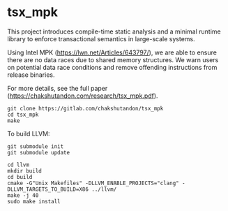 # tsx_mpk

This project introduces compile-time static analysis and a minimal runtime library
to enforce transactional semantics in large-scale systems.

Using Intel MPK (https://lwn.net/Articles/643797/), we are able to ensure there are
no data races due to shared memory structures. We warn users on potential data race
conditions and remove offending instructions from release binaries.

For more details, see the full paper (https://chakshutandon.com/research/tsx_mpk.pdf).

```
git clone https://gitlab.com/chakshutandon/tsx_mpk
cd tsx_mpk
make
```

To build LLVM:

```
git submodule init
git submodule update

cd llvm
mkdir build
cd build
cmake -G"Unix Makefiles" -DLLVM_ENABLE_PROJECTS="clang" -DLLVM_TARGETS_TO_BUILD=X86 ../llvm/
make -j 40
sudo make install
```
